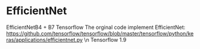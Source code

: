 # EfficientNet
EfficientNetB4 + B7  Tensorflow
The orginal code implement EfficientNet: https://github.com/tensorflow/tensorflow/blob/master/tensorflow/python/keras/applications/efficientnet.py \n
Tensorflow 1.9

